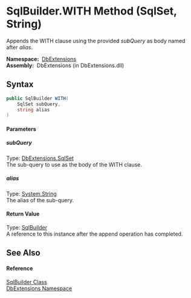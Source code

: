 SqlBuilder.WITH Method (SqlSet, String)
=======================================
  Appends the WITH clause using the provided *subQuery* as body named after *alias*.

  **Namespace:**  [DbExtensions][1]  
  **Assembly:**  DbExtensions (in DbExtensions.dll)

Syntax
------

```csharp
public SqlBuilder WITH(
	SqlSet subQuery,
	string alias
)
```

#### Parameters

##### *subQuery*
Type: [DbExtensions.SqlSet][2]  
The sub-query to use as the body of the WITH clause.

##### *alias*
Type: [System.String][3]  
The alias of the sub-query.

#### Return Value
Type: [SqlBuilder][4]  
A reference to this instance after the append operation has completed.

See Also
--------

#### Reference
[SqlBuilder Class][4]  
[DbExtensions Namespace][1]  

[1]: ../README.md
[2]: ../SqlSet/README.md
[3]: http://msdn.microsoft.com/en-us/library/s1wwdcbf
[4]: README.md